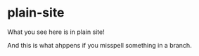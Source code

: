 # plain-site

What you see here is in plain site!

And this is what ahppens if you misspell something in a branch.
